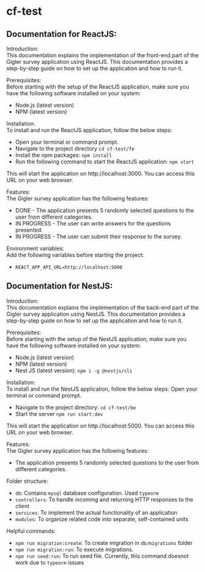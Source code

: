 # cf-test

## Documentation for ReactJS:

Introduction: <br />
This documentation explains the implementation of the front-end part of the Gigler survey application using ReactJS. This documentation provides a step-by-step guide on how to set up the application and how to run it.

Prerequisites: <br />
Before starting with the setup of the ReactJS application, make sure you have the following software installed on your system:
- Node.js (latest version)
- NPM (latest version)

Installation: <br />
To install and run the ReactJS application, follow the below steps:
- Open your terminal or command prompt.
- Navigate to the project directory `cd cf-test/fe`
- Install the npm packages: `npm install`
- Run the following command to start the ReactJS application: `npm start`

This will start the application on http://localhost:3000. You can access this URL on your web browser.

Features: <br />
The Gigler survey application has the following features:
- DONE - The application presents 5 randomly selected questions to the user from different categories.
- IN PROGRESS - The user can write answers for the questions presented.
- IN PROGRESS - The user can submit their response to the survey.

Environment variables: <br />
Add the following variables before starting the project:
- `REACT_APP_API_URL=http://localhost:5000`

## Documentation for NestJS:

Introduction: <br />
This documentation explains the implementation of the back-end part of the Gigler survey application using NestJS. This documentation provides a step-by-step guide on how to set up the application and how to run it.

Prerequisites: <br />
Before starting with the setup of the NestJS application, make sure you have the following software installed on your system:
- Node.js (latest version)
- NPM (latest version)
- Nest JS (latest version): `npm i -g @nestjs/cli`

Installation: <br />
To install and run the NestJS application, follow the below steps:
Open your terminal or command prompt.

- Navigate to the project directory: `cd cf-test/be`
- Start the server `npm run start:dev`

This will start the application on http://localhost:5000. You can access this URL on your web browser.

Features: <br />
The Gigler survey application has the following features:
- The application presents 5 randomly selected questions to the user from different categories.

Folder structure: <br />
- `db`: Contains `mysql` database configuration. Used `typeorm`
- `controllers`: To handle incoming and returning HTTP responses to the client
- `services`: To implement the actual functionality of an application
- `modules`: To organize related code into separate, self-contained units

Helpful commands: <br />
- `npm run migration:create`: To create migration in `db/migrations` folder
- `npm run migration:run`: To execute migrations.
- `npm run seed:run`: To run seed file. Currently, this command doesnot work due to `typeorm` issues

